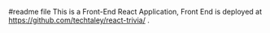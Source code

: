 #readme file
This is a Front-End React Application, Front End is deployed at https://github.com/techtaley/react-trivia/ .